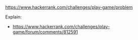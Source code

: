 https://www.hackerrank.com/challenges/play-game/problem

Explain:
- https://www.hackerrank.com/challenges/play-game/forum/comments/812591
